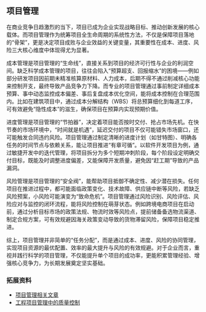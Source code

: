 ## 项目管理

 
在商业竞争日趋激烈的当下，项目已成为企业实现战略目标、推动创新发展的核心载体。而项目管理作为统筹项目全生命周期的系统性方法，不仅是保障项目落地的“骨架”，更是决定项目成败与企业效益的关键变量，其重要性在成本、进度、风险三大核心维度中体现得尤为显著。
 
成本管理是项目管理的“生命线”，直接关系到项目的经济可行性与企业的利润空间。缺乏科学成本管理的项目，往往会陷入“预算超支、回报缩水”的困境——例如部分研发项目因前期未精准核算原材料、人力成本，后期不得不通过削减核心功能来控制开支，最终导致产品竞争力下降。而专业的项目管理通过事前制定详细成本预算、事中动态监控成本偏差、事后复盘成本优化空间，能将成本控制在合理范围内。比如在建筑项目中，通过成本分解结构（WBS）将总预算细化到每道工序，可有效避免“隐性成本”的滋生，确保项目在预算内实现预期价值。
 
进度管理是项目管理的“节拍器”，决定着项目能否按时交付、抢占市场先机。在快节奏的市场环境中，“时间就是机遇”，延迟交付的项目不仅可能错失市场窗口，还可能触发合同违约风险。项目管理通过制定清晰的进度计划（如甘特图）、明确各任务的时间节点与依赖关系，能让项目推进“有章可循”。以软件开发项目为例，通过敏捷开发中的迭代管理，将项目拆分为多个短期冲刺阶段，每个阶段设定明确交付目标，既能及时调整进度偏差，又能保障开发质量，避免因“赶工期”导致的产品漏洞。
 
风险管理是项目管理的“安全阀”，能帮助项目抵御不确定性、减少潜在损失。任何项目在推进过程中，都可能面临政策变化、技术故障、供应链中断等风险，若缺乏风险预案，小风险可能演变为“致命危机”。项目管理通过风险识别、风险评估、风险应对与监控的闭环流程，能将风险控制在萌芽状态。例如跨境电商项目在启动前，通过分析目标市场的政策法规、物流时效等风险点，提前储备备选物流渠道、制定合规方案，可有效规避因海关政策变动导致的货物滞留风险，保障项目稳定推进。
 
综上，项目管理并非简单的“任务分配”，而是通过成本、进度、风险的协同管理，实现项目资源的最优配置、效率的最大提升与风险的有效规避。对于企业而言，重视并践行科学的项目管理，不仅能提升单个项目的成功率，更能积累管理经验、增强核心竞争力，为长期发展奠定坚实基础。


### 拓展资料

- [项目管理相关文章](http://47.76.201.69:9120/blogs/f47ac10b58cc4372a5670e02b2c3d479/f47ac10b58cc4372a5670e02b2c3d479.html)
- [工程项目管理中的质量控制](https://www.fanwen118.com/c/89358.html)


